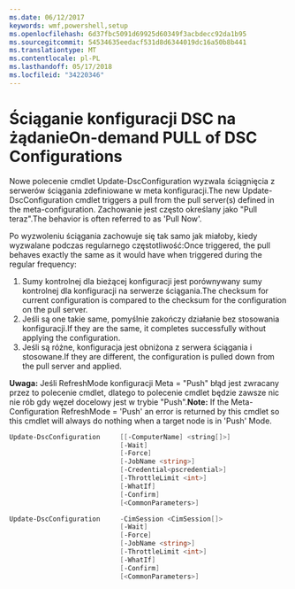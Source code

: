 ```yaml
---
ms.date: 06/12/2017
keywords: wmf,powershell,setup
ms.openlocfilehash: 6d37fbc5091d69925d60349f3acbdecc92da1b95
ms.sourcegitcommit: 54534635eedacf531d8d6344019dc16a50b8b441
ms.translationtype: MT
ms.contentlocale: pl-PL
ms.lasthandoff: 05/17/2018
ms.locfileid: "34220346"
---
```

# <a name="on-demand-pull-of-dsc-configurations"></a><span data-ttu-id="deec5-102">Ściąganie konfiguracji DSC na żądanie</span><span class="sxs-lookup"><span data-stu-id="deec5-102">On-demand PULL of DSC Configurations</span></span>

<span data-ttu-id="deec5-103">Nowe polecenie cmdlet Update-DscConfiguration wyzwala ściągnięcia z serwerów ściągania zdefiniowane w meta konfiguracji.</span><span class="sxs-lookup"><span data-stu-id="deec5-103">The new Update-DscConfiguration cmdlet triggers a pull from the pull server(s) defined in the meta-configuration.</span></span> <span data-ttu-id="deec5-104">Zachowanie jest często określany jako "Pull teraz".</span><span class="sxs-lookup"><span data-stu-id="deec5-104">The behavior is often referred to as 'Pull Now'.</span></span>


<span data-ttu-id="deec5-105">Po wyzwoleniu ściągania zachowuje się tak samo jak miałoby, kiedy wyzwalane podczas regularnego częstotliwość:</span><span class="sxs-lookup"><span data-stu-id="deec5-105">Once triggered, the pull behaves exactly the same as it would have when triggered during the regular frequency:</span></span>

1. <span data-ttu-id="deec5-106">Sumy kontrolnej dla bieżącej konfiguracji jest porównywany sumy kontrolnej dla konfiguracji na serwerze ściągania.</span><span class="sxs-lookup"><span data-stu-id="deec5-106">The checksum for current configuration is compared to the checksum for the configuration on the pull server.</span></span>
2. <span data-ttu-id="deec5-107">Jeśli są one takie same, pomyślnie zakończy działanie bez stosowania konfiguracji.</span><span class="sxs-lookup"><span data-stu-id="deec5-107">If they are the same, it completes successfully without applying the configuration.</span></span>
3. <span data-ttu-id="deec5-108">Jeśli są różne, konfiguracja jest obniżona z serwera ściągania i stosowane.</span><span class="sxs-lookup"><span data-stu-id="deec5-108">If they are different, the configuration is pulled down from the pull server and applied.</span></span>

<span data-ttu-id="deec5-109">**Uwaga:** Jeśli RefreshMode konfiguracji Meta = "Push" błąd jest zwracany przez to polecenie cmdlet, dlatego to polecenie cmdlet będzie zawsze nic nie rób gdy węzeł docelowy jest w trybie "Push".</span><span class="sxs-lookup"><span data-stu-id="deec5-109">**Note:** If the Meta-Configuration RefreshMode = 'Push' an error is returned by this cmdlet so this cmdlet will always do nothing when a target node is in 'Push' Mode.</span></span>

```powershell
Update-DscConfiguration     [[-ComputerName] <string[]>]
                            [-Wait]
                            [-Force]
                            [-JobName <string>]
                            [-Credential<pscredential>]
                            [-ThrottleLimit <int>]
                            [-WhatIf]
                            [-Confirm]
                            [<CommonParameters>]

Update-DscConfiguration     -CimSession <CimSession[]>
                            [-Wait]
                            [-Force]
                            [-JobName <string>]
                            [-ThrottleLimit <int>]
                            [-WhatIf]
                            [-Confirm]
                            [<CommonParameters>]
```
